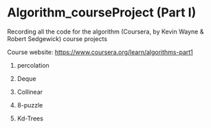 # Algorithm_courseProject (Part I)
  Recording all the code for the algorithm (Coursera, by Kevin Wayne & Robert Sedgewick) course projects
  
  Course website: https://www.coursera.org/learn/algorithms-part1
  
  1. percolation
  
  2. Deque
  
  3. Collinear
  
  4. 8-puzzle
  
  5. Kd-Trees
